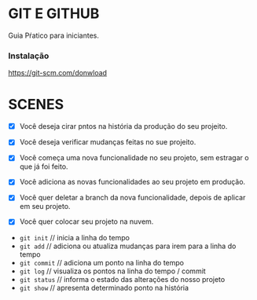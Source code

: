 # GIT E GITHUB

Guia Pŕatico para iniciantes.

### Instalação

https://git-scm.com/donwload

# SCENES

- [X] Você deseja cirar pntos na história da produção do seu projeito.
- [X] Você deseja verificar mudanças feitas no sue projeito.

- [X] Você começa uma nova funcionalidade no seu projeto, sem estragar o que já foi feito.
- [X] Você adiciona as novas funcionalidades ao seu projeto em produção.
- [X] Você quer deletar a branch da nova funcionalidade, depois de aplicar em seu projeto.

- [X] Você quer colocar seu projeto na nuvem.

* `git init` // inicia a linha do tempo
* `git add` // adiciona ou atualiza mudanças para irem para a linha do tempo
* `git commit` // adiciona um ponto na linha do tempo
* `git log` // visualiza os pontos na linha do tempo / commit
* `git status` // informa o estado das alterações do nosso projeto
* `git show` // apresenta determinado ponto na história